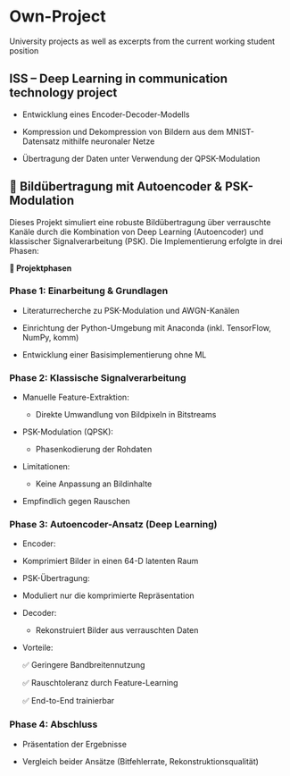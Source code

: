 # Own-Project
University projects as well as excerpts from the current working student position
## ISS – Deep Learning in communication technology project

+ Entwicklung eines Encoder-Decoder-Modells

+ Kompression und Dekompression von Bildern aus dem MNIST-Datensatz mithilfe neuronaler Netze

+ Übertragung der Daten unter Verwendung der QPSK-Modulation

## **📡 Bildübertragung mit Autoencoder & PSK-Modulation**
Dieses Projekt simuliert eine robuste Bildübertragung über verrauschte Kanäle durch die Kombination von Deep Learning (Autoencoder) und klassischer Signalverarbeitung (PSK). Die Implementierung erfolgte in drei Phasen:

**🔄 Projektphasen**

### Phase 1: Einarbeitung & Grundlagen
+ Literaturrecherche zu PSK-Modulation und AWGN-Kanälen

+ Einrichtung der Python-Umgebung mit Anaconda (inkl. TensorFlow, NumPy, komm)

+ Entwicklung einer Basisimplementierung ohne ML

### Phase 2: Klassische Signalverarbeitung
+ Manuelle Feature-Extraktion:

  - Direkte Umwandlung von Bildpixeln in Bitstreams

+ PSK-Modulation (QPSK):

  - Phasenkodierung der Rohdaten

+ Limitationen:

  - Keine Anpassung an Bildinhalte

+ Empfindlich gegen Rauschen

### Phase 3: Autoencoder-Ansatz (Deep Learning)
+ Encoder:

 - Komprimiert Bilder in einen 64-D latenten Raum

+ PSK-Übertragung:

 - Moduliert nur die komprimierte Repräsentation

+ Decoder:

  - Rekonstruiert Bilder aus verrauschten Daten

+ Vorteile:

  ✅ Geringere Bandbreitennutzung

  ✅ Rauschtoleranz durch Feature-Learning

  ✅ End-to-End trainierbar

### Phase 4: Abschluss
+ Präsentation der Ergebnisse

+ Vergleich beider Ansätze (Bitfehlerrate, Rekonstruktionsqualität)
